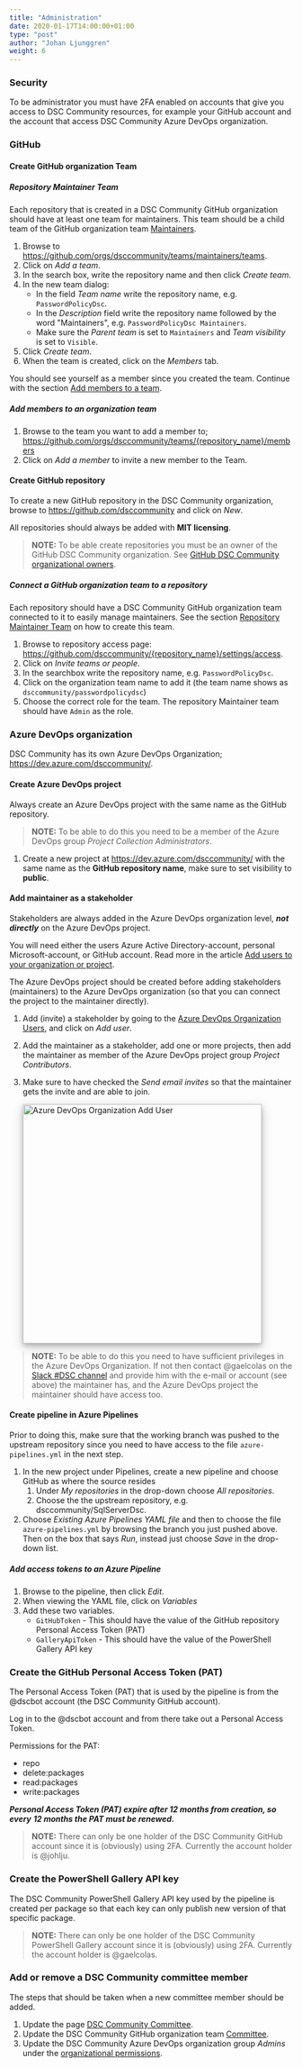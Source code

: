 ```yaml
---
title: "Administration"
date: 2020-01-17T14:00:00+01:00
type: "post"
author: "Johan Ljunggren"
weight: 6
---
```


### Security

To be administrator you must have 2FA enabled on accounts that give you
access to DSC Community resources, for example your GitHub account and
the account that access DSC Community Azure DevOps organization.

### GitHub

#### Create GitHub organization Team

##### Repository Maintainer Team

Each repository that is created in a DSC Community GitHub organization
should have at least one team for maintainers. This team should be a child
team of the GitHub organization team [Maintainers](https://github.com/orgs/dsccommunity/teams/maintainers).

1. Browse to https://github.com/orgs/dsccommunity/teams/maintainers/teams.
1. Click on _Add a team_.
1. In the search box, write the repository name and then click _Create team_.
1. In the new team dialog:
   - In the field _Team name_ write the repository name, e.g. `PasswordPolicyDsc`.
   - In the _Description_ field write the repository name followed by the word
     "Maintainers", e.g. `PasswordPolicyDsc Maintainers`.
   - Make sure the _Parent team_ is set to `Maintainers` and _Team visibility_
     is set to `Visible`.
1. Click _Create team_.
1. When the team is created, click on the _Members_ tab.

You should see yourself as a member since you created the team. Continue
with the section [Add members to a team](#add-members-to-an-organization-team).

##### Add members to an organization team

1. Browse to the team you want to add a member to;
   https://github.com/orgs/dsccommunity/teams/{repository_name}/members
1. Click on _Add a member_ to invite a new member to the Team.

#### Create GitHub repository

To create a new GitHub repository in the DSC Community organization, browse
to https://github.com/dsccommunity and click on _New_.

All repositories should always be added with **MIT licensing**.

>**NOTE:** To be able create repositories you must be an owner of the
>GitHub DSC Community organization. See [GitHub DSC Community organizational owners](https://github.com/orgs/dsccommunity/people?query=role%3Aowner).

##### Connect a GitHub organization team to a repository

Each repository should have a DSC Community GitHub organization team
connected to it to easily manage maintainers. See the section
[Repository Maintainer Team](#repository-maintainer-team) on how to create this team.

1. Browse to repository access page: https://github.com/dsccommunity/{repository_name}/settings/access.
1. Click on _Invite teams or people_.
1. In the searchbox write the repository name, e.g. `PasswordPolicyDsc`.
1. Click on the organization team name to add it (the team name shows as
  `dsccommunity/passwordpolicydsc`)
1. Choose the correct role for the team. The repository Maintainer team should
   have `Admin` as the role.

### Azure DevOps organization

DSC Community has its own Azure DevOps Organization; https://dev.azure.com/dsccommunity/.

#### Create Azure DevOps project

Always create an Azure DevOps project with the same name as the GitHub
repository.

>**NOTE:** To be able to do this you need to be a member of the
>Azure DevOps group _Project Collection Administrators_.

1. Create a new project at https://dev.azure.com/dsccommunity/ with the
   same name as the **GitHub repository name**, make sure to set visibility
   to **public**.

#### Add maintainer as a stakeholder

Stakeholders are always added in the Azure DevOps organization level,
**_not directly_** on the Azure DevOps project.

You will need either the users Azure Active
Directory-account, personal Microsoft-account, or GitHub account. Read
more in the article [Add users to your organization or project](https://docs.microsoft.com/en-us/azure/devops/organizations/accounts/add-organization-users).

The Azure DevOps project should be created before adding stakeholders
(maintainers) to the Azure DevOps organization (so that you can connect
the project to the maintainer directly).

1. Add (invite) a stakeholder by going to the [Azure DevOps Organization Users](https://dev.azure.com/dsccommunity/_settings/users),
   and click on _Add user_.
1. Add the maintainer as a stakeholder, add one or more projects, then
   add the maintainer as member of the Azure DevOps project group
   _Project Contributors_.
1. Make sure to have checked the _Send email invites_ so that the maintainer
   gets the invite and are able to join.

   <img src="../../images/administration/azure_devops_organization_add_user.png" alt="Azure DevOps Organization Add User" style="box-shadow: 0 4px 8px 0 rgba(0, 0, 0, 0.2), 0 6px 20px 0 rgba(0, 0, 0, 0.19);width:425px;" />

>**NOTE:** To be able to do this you need to have sufficient privileges
>in the Azure DevOps Organization. If not then contact @gaelcolas on the
>[Slack #DSC channel](https://dsccommunity.org/community/contact/)
>and provide him with the e-mail or account (see above) the maintainer
>has, and the Azure DevOps project the maintainer should have access too.

#### Create pipeline in Azure Pipelines

Prior to doing this, make sure that the working branch was pushed to the
upstream repository since you need to have access to the file
`azure-pipelines.yml` in the next step.

1. In the new project under Pipelines, create a new pipeline and choose
   GitHub as where the source resides
   1. Under *My repositories* in the drop-down choose *All repositories*.
   1. Choose the the upstream repository, e.g. dsccommunity/SqlServerDsc.
1. Choose *Existing Azure Pipelines YAML file* and then to choose the file
   `azure-pipelines.yml` by browsing the branch you just pushed above.
   Then on the box that says *Run*, instead just choose *Save* in the
   drop-down list.

##### Add access tokens to an Azure Pipeline

1. Browse to the pipeline, then click _Edit_.
1. When viewing the YAML file, click on *Variables*
1. Add these two variables.
   - `GitHubToken` - This should have the value of the GitHub repository
     Personal Access Token (PAT)
   - `GalleryApiToken` - This should have the value of the PowerShell
     Gallery API key

### Create the GitHub Personal Access Token (PAT)

The Personal Access Token (PAT) that is used by the pipeline is from the
@dscbot account (the DSC Community GitHub account).

Log in to the @dscbot account and from there take out a Personal Access Token.

Permissions for the PAT:

- repo
- delete:packages
- read:packages
- write:packages

**_Personal Access Token (PAT) expire after 12 months from creation, so every_**
**_12 months the PAT must be renewed._**

>**NOTE:** There can only be one holder of the DSC Community GitHub account
>since it is (obviously) using 2FA. Currently the account holder is @johlju.

### Create the PowerShell Gallery API key

The DSC Community PowerShell Gallery API key used by the pipeline is
created per package so that each key can only publish new version of
that specific package.

>**NOTE:** There can only be one holder of the DSC Community PowerShell
>Gallery account since it is (obviously) using 2FA. Currently the account
>holder is @gaelcolas.

### Add or remove a DSC Community committee member

The steps that should be taken when a new committee member should be added.

1. Update the page [DSC Community Committee](https://dsccommunity.org/community/committee/).
1. Update the DSC Community GitHub organization team [Committee](https://github.com/orgs/dsccommunity/teams/committee).
1. Update the DSC Community Azure DevOps organization group *Admins* under
   the [organizational permissions](https://dev.azure.com/dsccommunity/_settings/groups).
